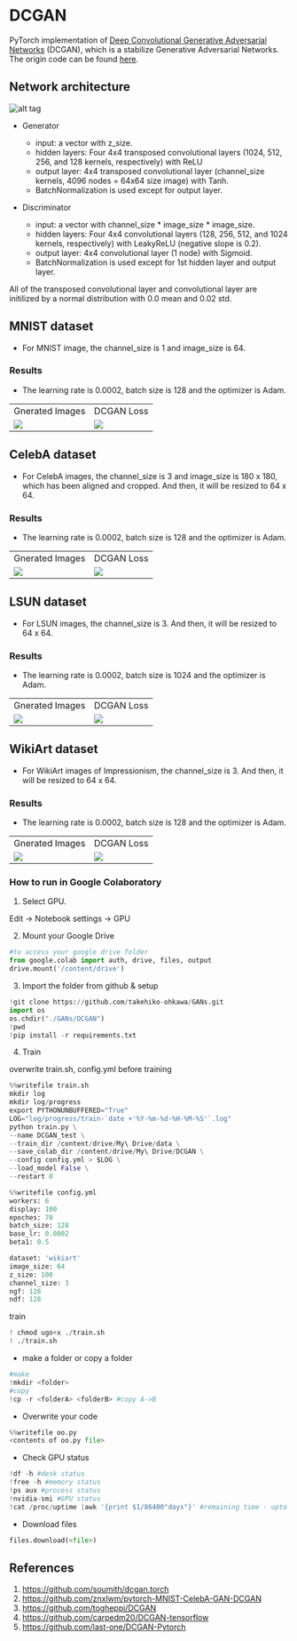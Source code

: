 # DCGAN
PyTorch implementation of [Deep Convolutional Generative Adversarial Networks](http://arxiv.org/abs/1511.06434) (DCGAN), which is a stabilize Generative Adversarial Networks. The origin code can be found [here](https://github.com/soumith/dcgan.torch).

## Network architecture
![alt tag](DCGAN.png)

* Generator
	* input: a vector with z_size.
	* hidden layers: Four 4x4 transposed convolutional layers (1024, 512, 256, and 128 kernels, respectively) with ReLU
	* output layer: 4x4 transposed convolutional layer (channel_size kernels, 4096 nodes = 64x64 size image) with Tanh.
	* BatchNormalization is used except for output layer.

* Discriminator
	* input: a vector with channel_size * image_size * image_size.
	* hidden layers: Four 4x4 convolutional layers (128, 256, 512, and 1024 kernels, respectively) with LeakyReLU (negative slope is 0.2).
	* output layer: 4x4 convolutional layer (1 node) with Sigmoid.
	* BatchNormalization is used except for 1st hidden layer and output layer.

All of the transposed convolutional layer and convolutional layer are initilized by a normal distribution with 0.0 mean and 0.02 std.

## MNIST dataset
* For MNIST image, the channel_size is 1 and image_size is 64.
### Results
* The learning rate is 0.0002, batch size is 128 and the optimizer is Adam.

<table align='center'>
<tr align='center'>
<td> Gnerated Images </td>
<td> DCGAN Loss </td>
</tr>
<tr>
<td><img src='MNIST_result/result.gif'>
<td><img src='MNIST_result/result_loss.gif'>
</tr>
</table>

## CelebA dataset
* For CelebA images, the channel_size is 3 and image_size is 180 x 180, which has been aligned and cropped. And then, it will be resized to 64 x 64.
### Results
* The learning rate is 0.0002, batch size is 128 and the optimizer is Adam.

<table align='center'>
<tr align='center'>
<td> Gnerated Images </td>
<td> DCGAN Loss </td>
</tr>
<tr>
<td><img src='CelebA_result/result.gif'>
<td><img src='CelebA_result/result_loss.gif'>
</tr>
</table>

## LSUN dataset
* For LSUN images, the channel_size is 3. And then, it will be resized to 64 x 64.
### Results
* The learning rate is 0.0002, batch size is 1024 and the optimizer is Adam.

<table align='center'>
<tr align='center'>
<td> Gnerated Images </td>
<td> DCGAN Loss </td>
</tr>
<tr>
<td><img src='LSUN_result/result.gif'>
<td><img src='LSUN_result/result_loss.gif'>
</tr>
</table>

## WikiArt dataset
* For WikiArt images of Impressionism, the channel_size is 3. And then, it will be resized to 64 x 64.
### Results
* The learning rate is 0.0002, batch size is 128 and the optimizer is Adam.

<table align='center'>
<tr align='center'>
<td> Gnerated Images </td>
<td> DCGAN Loss </td>
</tr>
<tr>
<td><img src='WikiArt_result/result.gif'>
<td><img src='WikiArt_result/result_loss.gif'>
</tr>
</table>


### How to run in Google Colaboratory
1. Select GPU.

Edit -> Notebook settings -> GPU

2. Mount your Google Drive
~~~python
#to access your google drive folder
from google.colab import auth, drive, files, output
drive.mount('/content/drive')
~~~

3. Import the folder from github & setup
~~~python
!git clone https://github.com/takehiko-ohkawa/GANs.git
import os
os.chdir("./GANs/DCGAN")
!pwd
!pip install -r requirements.txt
~~~

4. Train 

overwrite train.sh, config.yml before training

~~~python
%%writefile train.sh
mkdir log
mkdir log/progress
export PYTHONUNBUFFERED="True"
LOG="log/progress/train-`date +'%Y-%m-%d-%H-%M-%S'`.log"
python train.py \
--name DCGAN_test \
--train_dir /content/drive/My\ Drive/data \
--save_colab_dir /content/drive/My\ Drive/DCGAN \
--config config.yml > $LOG \
--load_model False \
--restart 0
~~~

~~~python
%%writefile config.yml
workers: 6
display: 100
epoches: 70
batch_size: 128
base_lr: 0.0002
beta1: 0.5

dataset: 'wikiart'
image_size: 64
z_size: 100
channel_size: 3
ngf: 128
ndf: 128
~~~

train

~~~python
! chmod ugo+x ./train.sh
! ./train.sh
~~~

- make a folder or copy a folder
~~~python
#make
!mkdir <folder>
#copy
!cp -r <folderA> <folderB> #copy A->B
~~~

- Overwrite your code

~~~python
%%writefile oo.py
<contents of oo.py file>
~~~

- Check GPU status

~~~python
!df -h #desk status
!free -h #memory status
!ps aux #process status
!nvidia-smi #GPU status
!cat /proc/uptime |awk '{print $1/86400"days"}' #remaining time - upto 0.5days
~~~

- Download files

~~~python
files.download(<file>)
~~~


## References
1. https://github.com/soumith/dcgan.torch
2. https://github.com/znxlwm/pytorch-MNIST-CelebA-GAN-DCGAN
3. https://github.com/togheppi/DCGAN
4. https://github.com/carpedm20/DCGAN-tensorflow
5. https://github.com/last-one/DCGAN-Pytorch


